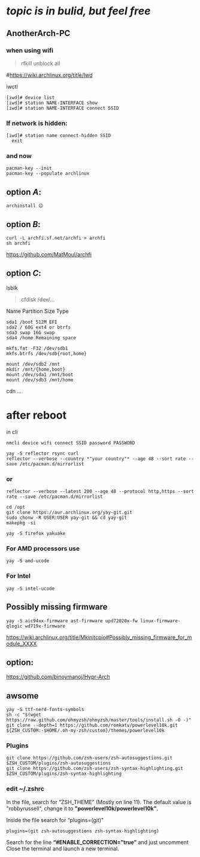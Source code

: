 # *topic is in bulid, but feel free*

## AnotherArch-PC
### when using wifi
> rfkill unblock all

#https://wiki.archlinux.org/title/Iwd

iwctl
```
[iwd]# device list
[iwd]# station NAME-INTERFACE show
[iwd]# station NAME-INTERFACE connect SSID
```
### If network is hidden:

```
[iwd]# station name connect-hidden SSID
  exit
```

### and now
```
pacman-key --init
pacman-key --populate archlinux
```

## option *A*:
```
archinstall 😉
```
## option *B*:
```
curl -L archfi.sf.net/archfi > archfi
sh archfi
```
https://github.com/MatMoul/archfi
## option *C*:
lsblk
>cfdisk /dev/...

Name Partition Size Type
```
sda1 /boot 512M EFI
sda2 / 60G ext4 or btrfs
sda3 swap 16G swap
sda4 /home Remaining space
```
```
mkfs.fat -F32 /dev/sdb1
mkfs.btrfs /dev/sdb{root,home}
```
```
mount /dev/sdb2 /mnt
mkdir /mnt/{home,boot}
mount /dev/sda1 /mnt/boot
mount /dev/sdb3 /mnt/home
```
cdn ...

# after reboot
in cli
```
nmcli device wifi connect SSID password PASSWORD
```
```
yay -S reflector rsync curl
reflector --verbose --country *"your country"* --age 48 --sort rate --save /etc/pacman.d/mirrorlist
```
### or
```
reflector --verbose --latest 200 --age 48 --protocol http,https --sort rate --save /etc/pacman.d/mirrorlist
```
```
cd /opt
git clone https://aur.archlinux.org/yay-git.git
sudo chonw -R USER:USER yay-git && cd yay-git
makepkg -si

yay -S firefox yakuake
```
### For AMD processors use
```
yay -S amd-ucode
```
### For Intel
```
yay -S intel-ucode
```
## Possibly missing firmware
```
yay -S aic94xx-firmware ast-firmware upd72020x-fw linux-firmware-qlogic wd719x-firmware
```
https://wiki.archlinux.org/title/Mkinitcpio#Possibly_missing_firmware_for_module_XXXX

## option:
https://github.com/binoymanoj/Hypr-Arch

## awsome
```
yay -S ttf-nerd-fonts-symbols
sh -c "$(wget https://raw.github.com/ohmyzsh/ohmyzsh/master/tools/install.sh -O -)"
git clone --depth=1 https://github.com/romkatv/powerlevel10k.git ${ZSH_CUSTOM:-$HOME/.oh-my-zsh/custom}/themes/powerlevel10k
```
### Plugins
```
git clone https://github.com/zsh-users/zsh-autosuggestions.git $ZSH_CUSTOM/plugins/zsh-autosuggestions
git clone https://github.com/zsh-users/zsh-syntax-highlighting.git $ZSH_CUSTOM/plugins/zsh-syntax-highlighting
```

### edit ~/.zshrc

In the file, search for “ZSH_THEME” (Mostly on line 11). The default value is "robbyrussell“, change it to **"powerlevel10k/powerlevel10k"**.

Inside the file search for “plugins=(git)"

```
plugins=(git zsh-autosuggestions zsh-syntax-highlighting)
```
Search for the line **“#ENABLE_CORRECTION=”true”** and just uncomment
Close the terminal and launch a new terminal.
